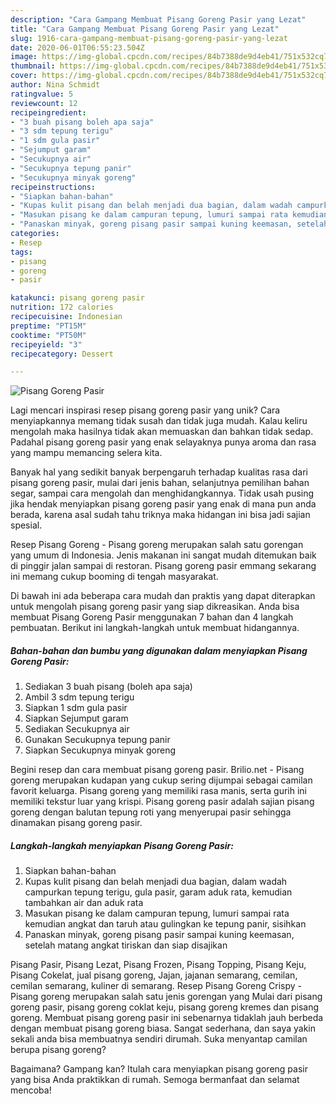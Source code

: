 ```yaml
---
description: "Cara Gampang Membuat Pisang Goreng Pasir yang Lezat"
title: "Cara Gampang Membuat Pisang Goreng Pasir yang Lezat"
slug: 1916-cara-gampang-membuat-pisang-goreng-pasir-yang-lezat
date: 2020-06-01T06:55:23.504Z
image: https://img-global.cpcdn.com/recipes/84b7388de9d4eb41/751x532cq70/pisang-goreng-pasir-foto-resep-utama.jpg
thumbnail: https://img-global.cpcdn.com/recipes/84b7388de9d4eb41/751x532cq70/pisang-goreng-pasir-foto-resep-utama.jpg
cover: https://img-global.cpcdn.com/recipes/84b7388de9d4eb41/751x532cq70/pisang-goreng-pasir-foto-resep-utama.jpg
author: Nina Schmidt
ratingvalue: 5
reviewcount: 12
recipeingredient:
- "3 buah pisang boleh apa saja"
- "3 sdm tepung terigu"
- "1 sdm gula pasir"
- "Sejumput garam"
- "Secukupnya air"
- "Secukupnya tepung panir"
- "Secukupnya minyak goreng"
recipeinstructions:
- "Siapkan bahan-bahan"
- "Kupas kulit pisang dan belah menjadi dua bagian, dalam wadah campurkan tepung terigu, gula pasir, garam aduk rata, kemudian tambahkan air dan aduk rata"
- "Masukan pisang ke dalam campuran tepung, lumuri sampai rata kemudian angkat dan taruh atau gulingkan ke tepung panir, sisihkan"
- "Panaskan minyak, goreng pisang pasir sampai kuning keemasan, setelah matang angkat tiriskan dan siap disajikan"
categories:
- Resep
tags:
- pisang
- goreng
- pasir

katakunci: pisang goreng pasir 
nutrition: 172 calories
recipecuisine: Indonesian
preptime: "PT15M"
cooktime: "PT50M"
recipeyield: "3"
recipecategory: Dessert

---
```



![Pisang Goreng Pasir](https://img-global.cpcdn.com/recipes/84b7388de9d4eb41/751x532cq70/pisang-goreng-pasir-foto-resep-utama.jpg)

Lagi mencari inspirasi resep pisang goreng pasir yang unik? Cara menyiapkannya memang tidak susah dan tidak juga mudah. Kalau keliru mengolah maka hasilnya tidak akan memuaskan dan bahkan tidak sedap. Padahal pisang goreng pasir yang enak selayaknya punya aroma dan rasa yang mampu memancing selera kita.

Banyak hal yang sedikit banyak berpengaruh terhadap kualitas rasa dari pisang goreng pasir, mulai dari jenis bahan, selanjutnya pemilihan bahan segar, sampai cara mengolah dan menghidangkannya. Tidak usah pusing jika hendak menyiapkan pisang goreng pasir yang enak di mana pun anda berada, karena asal sudah tahu triknya maka hidangan ini bisa jadi sajian spesial.

Resep Pisang Goreng - Pisang goreng merupakan salah satu gorengan yang umum di Indonesia. Jenis makanan ini sangat mudah ditemukan baik di pinggir jalan sampai di restoran. Pisang goreng pasir emmang sekarang ini memang cukup booming di tengah masyarakat.


Di bawah ini ada beberapa cara mudah dan praktis yang dapat diterapkan untuk mengolah pisang goreng pasir yang siap dikreasikan. Anda bisa membuat Pisang Goreng Pasir menggunakan 7 bahan dan 4 langkah pembuatan. Berikut ini langkah-langkah untuk membuat hidangannya.

<!--inarticleads1-->

##### Bahan-bahan dan bumbu yang digunakan dalam menyiapkan Pisang Goreng Pasir:

1. Sediakan 3 buah pisang (boleh apa saja)
1. Ambil 3 sdm tepung terigu
1. Siapkan 1 sdm gula pasir
1. Siapkan Sejumput garam
1. Sediakan Secukupnya air
1. Gunakan Secukupnya tepung panir
1. Siapkan Secukupnya minyak goreng


Begini resep dan cara membuat pisang goreng pasir. Brilio.net - Pisang goreng merupakan kudapan yang cukup sering dijumpai sebagai camilan favorit keluarga. Pisang goreng yang memiliki rasa manis, serta gurih ini memiliki tekstur luar yang krispi. Pisang goreng pasir adalah sajian pisang goreng dengan balutan tepung roti yang menyerupai pasir sehingga dinamakan pisang goreng pasir. 

<!--inarticleads2-->

##### Langkah-langkah menyiapkan Pisang Goreng Pasir:

1. Siapkan bahan-bahan
1. Kupas kulit pisang dan belah menjadi dua bagian, dalam wadah campurkan tepung terigu, gula pasir, garam aduk rata, kemudian tambahkan air dan aduk rata
1. Masukan pisang ke dalam campuran tepung, lumuri sampai rata kemudian angkat dan taruh atau gulingkan ke tepung panir, sisihkan
1. Panaskan minyak, goreng pisang pasir sampai kuning keemasan, setelah matang angkat tiriskan dan siap disajikan


Pisang Pasir, Pisang Lezat, Pisang Frozen, Pisang Topping, Pisang Keju, Pisang Cokelat, jual pisang goreng, Jajan, jajanan semarang, cemilan, cemilan semarang, kuliner di semarang. Resep Pisang Goreng Crispy - Pisang goreng merupakan salah satu jenis gorengan yang Mulai dari pisang goreng pasir, pisang goreng coklat keju, pisang goreng kremes dan pisang goreng. Membuat pisang goreng pasir ini sebenarnya tidaklah jauh berbeda dengan membuat pisang goreng biasa. Sangat sederhana, dan saya yakin sekali anda bisa membuatnya sendiri dirumah. Suka menyantap camilan berupa pisang goreng? 

Bagaimana? Gampang kan? Itulah cara menyiapkan pisang goreng pasir yang bisa Anda praktikkan di rumah. Semoga bermanfaat dan selamat mencoba!
